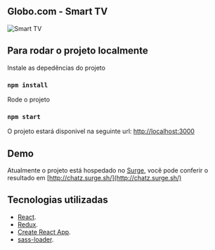 ## Globo.com - Smart TV

![Smart TV](https://media.giphy.com/media/5dWEJGS7JSy4pffgN7/giphy.gif)

## Para rodar o projeto localmente

Instale as depedências do projeto
### `npm install`

Rode o projeto
### `npm start`

O projeto estará disponivel na seguinte url: [http://localhost:3000](http://localhost:3000)

## Demo

Atualmente o projeto está hospedado no [Surge](https://surge.sh/), você pode conferir o resultado em [http://chatz.surge.sh/](http://chatz.surge.sh/)

## Tecnologias utilizadas

* [React](https://reactjs.org/).
* [Redux](https://redux.js.org/).
* [Create React App](https://facebook.github.io/create-react-app/).
* [sass-loader](https://github.com/webpack-contrib/sass-loader).

